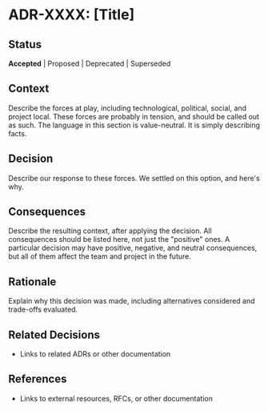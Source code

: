 # ADR-XXXX: [Title]

## Status
**Accepted** | Proposed | Deprecated | Superseded

## Context
Describe the forces at play, including technological, political, social, and project local. These forces are probably in tension, and should be called out as such. The language in this section is value-neutral. It is simply describing facts.

## Decision
Describe our response to these forces. We settled on this option, and here's why.

## Consequences
Describe the resulting context, after applying the decision. All consequences should be listed here, not just the "positive" ones. A particular decision may have positive, negative, and neutral consequences, but all of them affect the team and project in the future.

## Rationale
Explain why this decision was made, including alternatives considered and trade-offs evaluated.

## Related Decisions
- Links to related ADRs or other documentation

## References
- Links to external resources, RFCs, or other documentation 